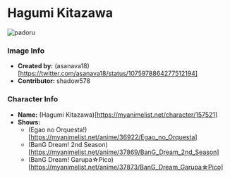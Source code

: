 # Hagumi Kitazawa

![padoru](https://raw.githubusercontent.com/shadow578/Padoru-Padoru/master/Padoru/bang-dream/bang-dream-hagumi-kitazawa.png "Hagumi Kitazawa")

### Image Info
* **Created by:**    (asanava18)[https://twitter.com/asanava18/status/1075978864277512194]
* **Contributor:**   shadow578

### Character Info
* **Name:**   (Hagumi Kitazawa)[https://myanimelist.net/character/157521]
* **Shows:**
  * (Egao no Orquesta!)[https://myanimelist.net/anime/36922/Egao_no_Orquesta]
  * (BanG Dream! 2nd Season)[https://myanimelist.net/anime/37869/BanG_Dream_2nd_Season]
  * (BanG Dream! Garupa☆Pico)[https://myanimelist.net/anime/37873/BanG_Dream_Garupa☆Pico]
